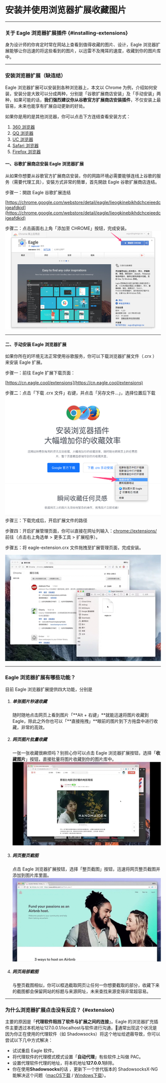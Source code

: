 # 安装并使用浏览器扩展收藏图片

---

### 关于 Eagle 浏览器扩展插件 {#installing-extensions}

身为设计师的你肯定时常在网站上查看到值得收藏的图片、设计，Eagle 浏览器扩展能够让你迅速的将这些看到的图片，以迅雷不及掩耳的速度，收藏到你的图片库中。

---

### 安装浏览器扩展（缺连结）

Eagle 浏览器扩展可以安装到各种浏览器上，本文以 Chrome 为例，介绍如何安装，安装分是大致可以分成两种，分别是「谷歌扩展商店安装」及「手动安装」两种，如果可能的话，**我们强烈建议你从谷歌官方扩展商店安装插件**，不仅安装上最容易，未来也能享有扩展自动更新的好处。

如果你是用的是其他浏览器，你可以点击下方连结查看安装方式：

1. [360 浏览器](/360-broser.md)
2. [QQ 浏览器](/QQBrowser.md)
3. [UC 浏览器](/uc-browsermd.md)
4. [Safari 浏览器](/safari.md)
5. [Firefox 浏览器](/firefox.md)

#### 一、谷歌扩展商店安装 Eagle 浏览器扩展

从如果你想要从谷歌官方扩展商店安装，你的网路环境必需要能够连线上谷歌的服务（需要代理工具），安裝方式非常的簡單，首先開啟 Eagle 谷歌扩展商店连结。

步骤一：開啟 Eagle 谷歌扩展连结

[https://chrome.google.com/webstore/detail/eagle/lieogkinebikhdchceieedcigeafdkid](https://chrome.google.com/webstore/detail/eagle/lieogkinebikhdchceieedcigeafdkid)

步骤二：点击画面右上角「添加至 CHROME」按钮，完成安装。![](/assets/eagle-install-chrome-extension.png)

---

#### 二、手动安装 Eagle 浏览器扩展

如果你所在的环境无法正常使用谷歌服务，你可以下载浏览器扩展文件（.crx ）来安装 Eagle 扩展。

步骤一：前往 Eagle 扩展下载页面：

[https://cn.eagle.cool/extensions](https://cn.eagle.cool/extensions)

步骤二：点击「下载 .crx 文件」右键，并点击「另存文件...」，选择位置后下载![](/assets/eagle-chrome-extension-install-manual.png)步骤三：下载完成后，开启扩展文件的路径

步骤四：开启扩展管理页面，你可以直接在网址列输入：[chrome://extensions/](chrome://extensions/) 前往（点击右上角选单 &gt; 更多工具 &gt; 扩展程序）。

步骤五：将 eagle-extension.crx 文件拖拽至扩展管理页面，完成安装。

![](https://github.com/Augus/Eagle-Documents/blob/master/assets/eagle-extension-tips.gif?raw=true)

---

### Eagle 浏览器扩展有哪些功能？

目前 Eagle 浏览器扩展提供四大功能，分别是

1. ##### **单张图片秒速收藏**

   随时随地点击网页上看到图片「**Alt + 右键」**就能迅速将图片收藏到 Eagle，除此之外你也可以「**直接拖拽」**眼前的图片到下方拖盘中进行收藏，非常的高效。

2. ##### **网页图片批量收藏**

   一张一张收藏很麻烦吗？别担心你可以点击 Eagle 浏览器扩展按钮，选择「**收藏图片**」按钮，直接批量将图片收藏到你的图片库中。  
   ![](https://github.com/Augus/Eagle-Documents/blob/master/assets/extension_batch_collect.gif?raw=true)

3. ##### **网页整页截图**

   点击 Eagle 浏览器扩展按钮，选择「整页截图」按钮，迅速将网页整页截图并添加到图片库里面。  
   ![](https://github.com/Augus/Eagle-Documents/blob/master/assets/extension_entrie_capture.gif?raw=true)

4. ##### **网页局部截图**

   与整页截图相似，你可以框选截取网页让任何一你想要截取的部分，收藏下来的截图都会保留网站的标题与来源网址，未来查找来源变得非常超容易。

---

### 为什么浏览器扩展点击没有反应？ {#extension}

主要的原因是「**代理软件阻挡了软件与扩展之间的连接**」。Eagle 的浏览器扩充插件主要透过本机地址127.0.0.1/localhost与软件进行沟通，通常出现这个状况是因为你正在使用的代理软件（如 Shadowsocks）将这个地址给遮蔽导致，你可以尝试以下几中方式解决：

* 试试重启 Eagle 软件。
* 将代理软件的代理模式模式设置「**自动代理**」有些软件上叫做 PAC。
* 设置代理软件代理的地址，将本机地址**127.0.0.1**排除。
* 你在使用**Shadowsocks**的话 ，更新下一个世代版本的 ShadowsocksX-NG 能解决这个问题（[macOS下载](https://github.com/shadowsocks/ShadowsocksX-NG/releases) / [Windows下载](https://github.com/shadowsocks/shadowsocks-windows/releases)）。



